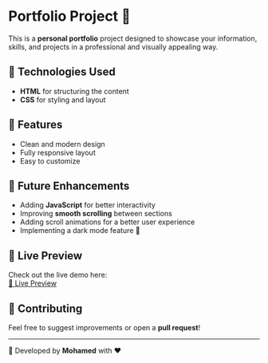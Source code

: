 # Portfolio Project 🌟

This is a **personal portfolio** project designed to showcase your information, skills, and projects in a professional and visually appealing way.

## 🚀 Technologies Used

- **HTML** for structuring the content
- **CSS** for styling and layout

## 📌 Features

- Clean and modern design
- Fully responsive layout
- Easy to customize

## 🎨 Future Enhancements

- Adding **JavaScript** for better interactivity
- Improving **smooth scrolling** between sections
- Adding scroll animations for a better user experience
- Implementing a dark mode feature 🌙

## 🔗 Live Preview

Check out the live demo here:  
[🔗 Live Preview](your-link-here)

## 🤝 Contributing

Feel free to suggest improvements or open a **pull request**!

---

🚀 Developed by **Mohamed** with ❤️
